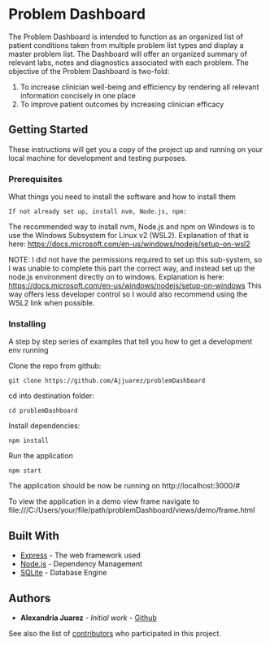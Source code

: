 # Problem Dashboard

The Problem Dashboard is intended to function as an organized list of patient conditions taken from multiple problem 
list types and display a master problem list. The Dashboard will offer an organized summary of relevant labs, notes and diagnostics 
associated with each problem. The objective of the Problem Dashboard is two-fold:
1. To increase clinician  well-being and efficiency by  rendering all relevant information concisely in one place
2. To improve patient outcomes by increasing clinician efficacy

## Getting Started

These instructions will get you a copy of the project up and running on your local machine for development and testing purposes.

### Prerequisites

What things you need to install the software and how to install them

```
If not already set up, install nvm, Node.js, npm:
```
The recommended way to install nvm, Node.js and npm on Windows is to use the Windows Subsystem for Linux v2 (WSL2). Explanation of that is here: https://docs.microsoft.com/en-us/windows/nodejs/setup-on-wsl2

NOTE: I did not have the permissions required to set up this sub-system, so I was unable to complete this part the correct way, and instead set up the node.js environment directly on to windows. Explanation is here:
https://docs.microsoft.com/en-us/windows/nodejs/setup-on-windows
This way offers less developer control so I would also recommend using the WSL2 link when possible.

### Installing

A step by step series of examples that tell you how to get a development env running

Clone the repo from github:

```
git clone https://github.com/Ajjuarez/problemDashboard
```

cd into destination folder:

```
cd problemDashboard
```

Install dependencies:

```
npm install
```

Run the application

```
npm start
```

The application should be now be running on http://localhost:3000/#

To view the application in a demo view frame navigate to
file:///C:/Users/your/file/path/problemDashboard/views/demo/frame.html


## Built With

* [Express](https://expressjs.com/) - The web framework used
* [Node.js](https://nodejs.org/en/) - Dependency Management
* [SQLite](https://www.sqlite.org/index.html) - Database Engine


## Authors

* **Alexandria Juarez** - *Initial work* - [Github](https://github.com/Ajjuarez)

See also the list of [contributors](https://github.com/Ajjuarez/problemDashboard/contributors) who participated in this project.

